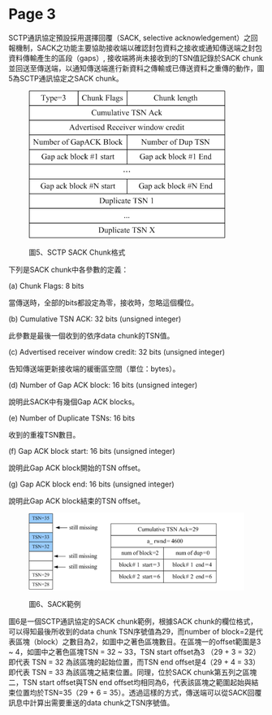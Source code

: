 # Page 3

SCTP通訊協定預設採用選擇回覆（SACK, selective acknowledgement）之回報機制，SACK之功能主要協助接收端以確認封包資料之接收或通知傳送端之封包資料傳輸產生的區段（gaps）, 接收端將尚未接收到的TSN值記錄於SACK chunk並回送至傳送端，以通知傳送端進行新資料之傳輸或已傳送資料之重傳的動作，圖5為SCTP通訊協定之SACK chunk。

<figure><img src="../../.gitbook/assets/image (9).png" alt=""><figcaption><p>圖5、SCTP SACK Chunk格式</p></figcaption></figure>

下列是SACK chunk中各參數的定義：

(a) Chunk Flags: 8 bits

當傳送時，全部的bits都設定為零，接收時，忽略這個欄位。

(b) Cumulative TSN ACK: 32 bits (unsigned integer)

此參數是最後一個收到的依序data chunk的TSN值。

(c) Advertised receiver window credit: 32 bits (unsigned integer)

告知傳送端更新接收端的緩衝區空間（單位：bytes）。

(d) Number of Gap ACK block: 16 bits (unsigned integer)

說明此SACK中有幾個Gap ACK blocks。

(e) Number of Duplicate TSNs: 16 bits

收到的重複TSN數目。

(f) Gap ACK block start: 16 bits (unsigned integer)

說明此Gap ACK block開始的TSN offset。

(g) Gap ACK block end: 16 bits (unsigned integer)

說明此Gap ACK block結束的TSN offset。

<figure><img src="../../.gitbook/assets/image (12).png" alt=""><figcaption><p>圖6、SACK範例</p></figcaption></figure>

圖6是一個SCTP通訊協定的SACK chunk範例，根據SACK chunk的欄位格式，可以得知最後所收到的data chunk TSN序號值為29，而number of block=2是代表區塊（block）之數目為2，如圖中之著色區塊數目。在區塊一的offset範圍是3 \~ 4，如圖中之著色區塊TSN = 32 \~ 33，TSN start offset為3 （29 + 3 = 32）即代表 TSN = 32 為該區塊的起始位置，而TSN end offset是4（29 + 4 = 33）即代表 TSN = 33 為該區塊之結束位置。同理，位於SACK chunk第五列之區塊二，TSN start offset與TSN end offset均相同為6，代表該區塊之範圍起始與結束位置均於TSN=35（29 + 6 = 35）。透過這樣的方式，傳送端可以從SACK回覆訊息中計算出需要重送的data chunk之TSN序號值。
